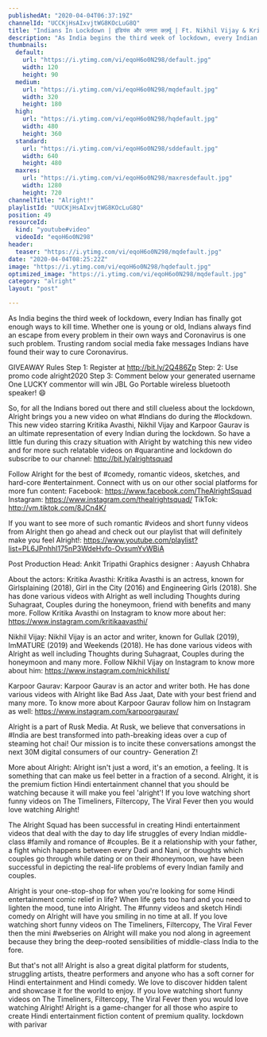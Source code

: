 ```yaml
---
publishedAt: "2020-04-04T06:37:19Z"
channelId: "UCCKjHsAIxvjtWG8KOcLuG8Q"
title: "Indians In Lockdown | इंडियंस और जनता कर्फ़्यू | Ft. Nikhil Vijay & Kritika Avasthi | Arré"
description: "As India begins the third week of lockdown, every Indian has finally got enough ways to kill time. Whether one is young or old, Indians always find an escape from every problem in their own ways and Coronavirus is one such problem. Trusting random social media fake messages Indians have found their way to cure Coronavirus.\n\nGIVEAWAY Rules\nStep 1: Register at  http://bit.ly/2Q486Zp\nStep: 2: Use promo code alright2020\nStep 3: Comment below your generated username\nOne LUCKY commentor will win JBL Go Portable wireless bluetooth speaker! 😄\n\nSo, for all the Indians bored out there and still clueless about the lockdown, Alright brings you a new video on what #Indians do during the #lockdown. This new video starring Kritika Avasthi, Nikhil Vijay and Karpoor Gaurav is an ultimate representation of every Indian during the lockdown. So have a little fun during this crazy situation with Alright by watching this new video and for more such relatable videos on #quarantine and lockdown do subscribe to our channel: http://bit.ly/alrightsquad\n\nFollow Alright for the best of #comedy, romantic videos, sketches, and hard-core #entertainment. Connect with us on our other social platforms for more fun content: Facebook: https://www.facebook.com/TheAlrightSquad Instagram: https://www.instagram.com/thealrightsquad/ TikTok: http://vm.tiktok.com/8JCn4K/\n\nIf you want to see more of such romantic #videos and short funny videos from Alright then go ahead and check out our playlist that will definitely make you feel Alright!: https://www.youtube.com/playlist?list=PL6JPnhhI175nP3WdeHvfo-OvsumYvWBiA\n\nPost Production Head: Ankit Tripathi\nGraphics designer : Aayush Chhabra \n\nAbout the actors:\nKritika Avasthi: Kritika Avasthi is an actress, known for Girlsplaining (2018), Girl in the City (2016) and Engineering Girls (2018). She has done various videos with Alright as well including Thoughts during Suhagraat, Couples during the honeymoon, friend with benefits and many more. Follow Kritika Avasthi on Instagram to know more about her: https://www.instagram.com/kritikaavasthi/\n\nNikhil Vijay: Nikhil Vijay is an actor and writer, known for Gullak (2019), ImMATURE (2019) and Weekends (2018). He has done various videos with Alright as well including Thoughts during Suhagraat, Couples during the honeymoon and many more. Follow Nikhil Vijay on Instagram to know more about him: https://www.instagram.com/nickhilist/\n\nKarpoor Gaurav: Karpoor Gaurav is an actor and writer both. He has done various videos with Alright like Bad Ass Jaat, Date with your best friend and many more. To know more about Karpoor Gaurav follow him on Instagram as well: https://www.instagram.com/karpoorgaurav/\n\nAlright is a part of Rusk Media. At Rusk, we believe that conversations in #India are best transformed into path-breaking ideas over a cup of steaming hot chai! Our mission is to incite these conversations amongst the next 30M digital consumers of our country- Generation Z!\n\nMore about Alright: Alright isn't just a word, it's an emotion, a feeling. It is something that can make us feel better in a fraction of a second. Alright, it is the premium fiction Hindi entertainment channel that you should be watching because it will make you feel 'alright'! If you love watching short funny videos on The Timeliners, Filtercopy, The Viral Fever then you would love watching Alright!\n\nThe Alright Squad has been successful in creating Hindi entertainment videos that deal with the day to day life struggles of every Indian middle-class #family and romance of #couples. Be it a relationship with your father, a fight which happens between every Dadi and Nani, or thoughts which couples go through while dating or on their #honeymoon, we have been successful in depicting the real-life problems of every Indian family and couples.\n\nAlright is your one-stop-shop for when you're looking for some Hindi entertainment comic relief in life? When life gets too hard and you need to lighten the mood, tune into Alright. The #funny videos and sketch Hindi comedy on Alright will have you smiling in no time at all. If you love watching short funny videos on The Timeliners, Filtercopy, The Viral Fever then the mini #webseries on Alright will make you nod along in agreement because they bring the deep-rooted sensibilities of middle-class India to the fore.\n\nBut that's not all! Alright is also a great digital platform for students, struggling artists, theatre performers and anyone who has a soft corner for Hindi entertainment and Hindi comedy. We love to discover hidden talent and showcase it for the world to enjoy. If you love watching short funny videos on The Timeliners, Filtercopy, The Viral Fever then you would love watching Alright! Alright is a game-changer for all those who aspire to create Hindi entertainment fiction content of premium quality. lockdown with parivar"
thumbnails:
  default:
    url: "https://i.ytimg.com/vi/eqoH6o0N298/default.jpg"
    width: 120
    height: 90
  medium:
    url: "https://i.ytimg.com/vi/eqoH6o0N298/mqdefault.jpg"
    width: 320
    height: 180
  high:
    url: "https://i.ytimg.com/vi/eqoH6o0N298/hqdefault.jpg"
    width: 480
    height: 360
  standard:
    url: "https://i.ytimg.com/vi/eqoH6o0N298/sddefault.jpg"
    width: 640
    height: 480
  maxres:
    url: "https://i.ytimg.com/vi/eqoH6o0N298/maxresdefault.jpg"
    width: 1280
    height: 720
channelTitle: "Alright!"
playlistId: "UUCKjHsAIxvjtWG8KOcLuG8Q"
position: 49
resourceId:
  kind: "youtube#video"
  videoId: "eqoH6o0N298"
header:
  teaser: "https://i.ytimg.com/vi/eqoH6o0N298/mqdefault.jpg"
date: "2020-04-04T08:25:22Z"
image: "https://i.ytimg.com/vi/eqoH6o0N298/hqdefault.jpg"
optimized_image: "https://i.ytimg.com/vi/eqoH6o0N298/mqdefault.jpg"
category: "alright"
layout: "post"

---
```

As India begins the third week of lockdown, every Indian has finally got enough ways to kill time. Whether one is young or old, Indians always find an escape from every problem in their own ways and Coronavirus is one such problem. Trusting random social media fake messages Indians have found their way to cure Coronavirus.

GIVEAWAY Rules
Step 1: Register at  http://bit.ly/2Q486Zp
Step: 2: Use promo code alright2020
Step 3: Comment below your generated username
One LUCKY commentor will win JBL Go Portable wireless bluetooth speaker! 😄

So, for all the Indians bored out there and still clueless about the lockdown, Alright brings you a new video on what #Indians do during the #lockdown. This new video starring Kritika Avasthi, Nikhil Vijay and Karpoor Gaurav is an ultimate representation of every Indian during the lockdown. So have a little fun during this crazy situation with Alright by watching this new video and for more such relatable videos on #quarantine and lockdown do subscribe to our channel: http://bit.ly/alrightsquad

Follow Alright for the best of #comedy, romantic videos, sketches, and hard-core #entertainment. Connect with us on our other social platforms for more fun content: Facebook: https://www.facebook.com/TheAlrightSquad Instagram: https://www.instagram.com/thealrightsquad/ TikTok: http://vm.tiktok.com/8JCn4K/

If you want to see more of such romantic #videos and short funny videos from Alright then go ahead and check out our playlist that will definitely make you feel Alright!: https://www.youtube.com/playlist?list=PL6JPnhhI175nP3WdeHvfo-OvsumYvWBiA

Post Production Head: Ankit Tripathi
Graphics designer : Aayush Chhabra 

About the actors:
Kritika Avasthi: Kritika Avasthi is an actress, known for Girlsplaining (2018), Girl in the City (2016) and Engineering Girls (2018). She has done various videos with Alright as well including Thoughts during Suhagraat, Couples during the honeymoon, friend with benefits and many more. Follow Kritika Avasthi on Instagram to know more about her: https://www.instagram.com/kritikaavasthi/

Nikhil Vijay: Nikhil Vijay is an actor and writer, known for Gullak (2019), ImMATURE (2019) and Weekends (2018). He has done various videos with Alright as well including Thoughts during Suhagraat, Couples during the honeymoon and many more. Follow Nikhil Vijay on Instagram to know more about him: https://www.instagram.com/nickhilist/

Karpoor Gaurav: Karpoor Gaurav is an actor and writer both. He has done various videos with Alright like Bad Ass Jaat, Date with your best friend and many more. To know more about Karpoor Gaurav follow him on Instagram as well: https://www.instagram.com/karpoorgaurav/

Alright is a part of Rusk Media. At Rusk, we believe that conversations in #India are best transformed into path-breaking ideas over a cup of steaming hot chai! Our mission is to incite these conversations amongst the next 30M digital consumers of our country- Generation Z!

More about Alright: Alright isn't just a word, it's an emotion, a feeling. It is something that can make us feel better in a fraction of a second. Alright, it is the premium fiction Hindi entertainment channel that you should be watching because it will make you feel 'alright'! If you love watching short funny videos on The Timeliners, Filtercopy, The Viral Fever then you would love watching Alright!

The Alright Squad has been successful in creating Hindi entertainment videos that deal with the day to day life struggles of every Indian middle-class #family and romance of #couples. Be it a relationship with your father, a fight which happens between every Dadi and Nani, or thoughts which couples go through while dating or on their #honeymoon, we have been successful in depicting the real-life problems of every Indian family and couples.

Alright is your one-stop-shop for when you're looking for some Hindi entertainment comic relief in life? When life gets too hard and you need to lighten the mood, tune into Alright. The #funny videos and sketch Hindi comedy on Alright will have you smiling in no time at all. If you love watching short funny videos on The Timeliners, Filtercopy, The Viral Fever then the mini #webseries on Alright will make you nod along in agreement because they bring the deep-rooted sensibilities of middle-class India to the fore.

But that's not all! Alright is also a great digital platform for students, struggling artists, theatre performers and anyone who has a soft corner for Hindi entertainment and Hindi comedy. We love to discover hidden talent and showcase it for the world to enjoy. If you love watching short funny videos on The Timeliners, Filtercopy, The Viral Fever then you would love watching Alright! Alright is a game-changer for all those who aspire to create Hindi entertainment fiction content of premium quality. lockdown with parivar